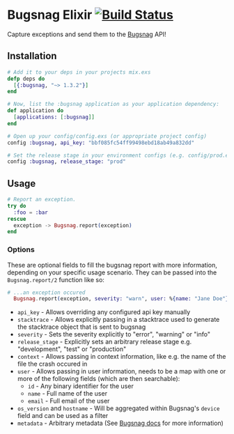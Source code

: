 # Bugsnag Elixir [![Build Status](https://travis-ci.org/jarednorman/bugsnag-elixir.svg?branch=master)](https://travis-ci.org/jarednorman/bugsnag-elixir)

Capture exceptions and send them to the [Bugsnag](http://bugsnag.com) API!

## Installation

```elixir
# Add it to your deps in your projects mix.exs
defp deps do
  [{:bugsnag, "~> 1.3.2"}]
end

# Now, list the :bugsnag application as your application dependency:
def application do
  [applications: [:bugsnag]]
end

# Open up your config/config.exs (or appropriate project config)
config :bugsnag, api_key: "bbf085fc54ff99498ebd18ab49a832dd"

# Set the release stage in your environment configs (e.g. config/prod.exs)
config :bugsnag, release_stage: "prod"
```

## Usage

```elixir
# Report an exception.
try do
  :foo = :bar
rescue
  exception -> Bugsnag.report(exception)
end
```

### Options

These are optional fields to fill the bugsnag report with more information, depending on your specific usage scenario.
They can be passed into the `Bugsnag.report/2` function like so:

```elixir
# ...an exception occured
  Bugsnag.report(exception, severity: "warn", user: %{name: "Jane Doe"})
```

- `api_key` - Allows overriding any configured api key manually
- `stacktrace` - Allows explicitly passing in a stacktrace used to generate the stacktrace object that is sent to bugsnag
- `severity` - Sets the severity explicitly to "error", "warning" or "info"
- `release_stage` - Explicitly sets an arbitrary release stage e.g. "development", "test" or "production"
- `context` - Allows passing in context information, like e.g. the name of the file the crash occured in
- `user` - Allows passing in user information, needs to be a map with one or more of the following fields (which are then searchable):
  - `id` - Any binary identifier for the user
  - `name` - Full name of the user
  - `email` - Full email of the user
- `os_version` and `hostname` - Will be aggregated within Bugsnag's `device` field and can be used as a filter
- `metadata` - Arbitrary metadata (See [Bugsnag docs](https://docs.bugsnag.com/api/error-reporting/#json-payload) for more information)
